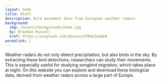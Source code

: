 ```yaml
---
layout: home
title: Aloft
description: Bird movement data from European weather radars
background:
  img: /assets/backgrounds/home.jpg
  by: Brandon Russell
  href: https://unsplash.com/photos/6TRUeJoOpE0
permalink: /
---
```


Weather radars do not only detect precipitation, but also birds in the sky. By extracting these bird detections, researchers can study their movements. This is especially useful for studying songbird migration, which takes place at night. On this website you can explore and download these biological data, derived from weather radars across a large part of Europe.

